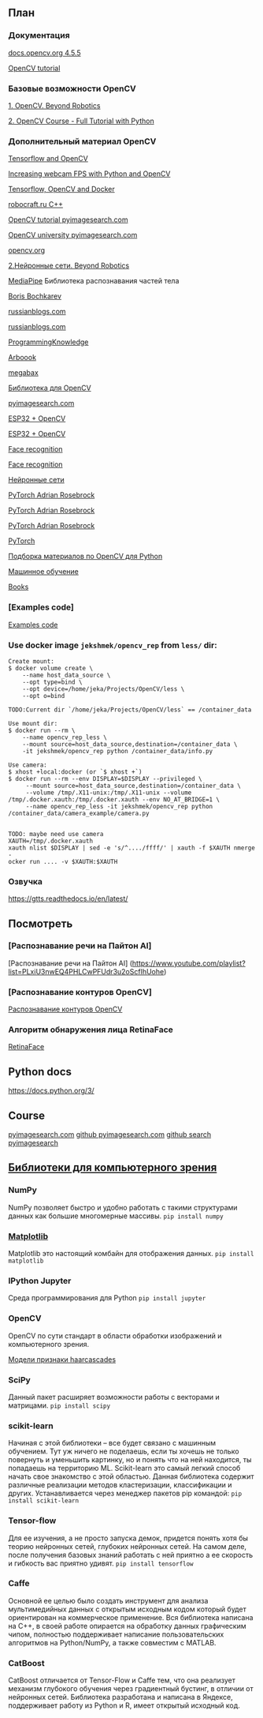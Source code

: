 ## План

 

### Документация 

[docs.opencv.org 4.5.5](https://docs.opencv.org/4.5.5/d6/d00/tutorial_py_root.html)

[OpenCV tutorial](https://docs.opencv.org/4.5.5/d9/df8/tutorial_root.html)

### Базовые возможности OpenCV

[1. OpenCV. Beyond Robotics](https://www.youtube.com/playlist?list=PLVFGVo0DNh5duhps6KsiCQIoObyzcM2Cs)

[2. OpenCV Course - Full Tutorial with Python](https://www.youtube.com/watch?v=oXlwWbU8l2o&t=252s)

### Дополнительный материал OpenCV

[Tensorflow and OpenCV](https://towardsdatascience.com/building-a-real-time-object-recognition-app-with-tensorflow-and-opencv-b7a2b4ebdc32)

[Increasing webcam FPS with Python and OpenCV](https://pyimagesearch.com/2015/12/21/increasing-webcam-fps-with-python-and-opencv/)

[Tensorflow, OpenCV and Docker](https://towardsdatascience.com/real-time-and-video-processing-object-detection-using-tensorflow-opencv-and-docker-2be1694726e5)

 
[robocraft.ru C++](https://robocraft.ru/opencv)

[OpenCV tutorial pyimagesearch.com](https://pyimagesearch.com/category/opencv/page/2/)

[OpenCV university pyimagesearch.com](https://pyimagesearch.com/pyimagesearch-university/)

[opencv.org](https://opencv.org/opencv-free-course/)

[2.Нейронные сети. Beyond Robotics](https://www.youtube.com/watch?v=7jbAdB5lt9I&ab_channel=BeyondCurriculum)

[MediaPipe](https://google.github.io/mediapipe/getting_started/python.html)
Библиотека распознавания частей тела

[Boris Bochkarev](https://www.youtube.com/playlist?list=PLOjc9X-vV0SEHQDXm30Ts-3GGqn_PKaNu)

[russianblogs.com](https://russianblogs.com/article/44371526060/)

[russianblogs.com](https://russianblogs.com/article/2777646555/)

[ProgrammingKnowledge](https://www.youtube.com/playlist?list=PLS1QulWo1RIa7D1O6skqDQ-JZ1GGHKK-K)

[Arboook](https://arboook.com/kompyuternoe-zrenie/operatsii-s-tsvetom-v-opencv3-i-python/)
 
[megabax](https://habr.com/ru/users/megabax/posts/)

[Библиотека для OpenCV](https://pyimagesearch.com/2015/02/02/just-open-sourced-personal-imutils-package-series-opencv-convenience-functions/)

[pyimagesearch.com](https://pyimagesearch.com/category/opencv/)

[ESP32 + OpenCV](https://how2electronics.com/color-detection-tracking-with-esp32-cam-opencv/)

[ESP32 + OpenCV](https://how2electronics.com/iot-projects/esp32-cam-projects/)

[Face recognition](https://github.com/L4HG/face_recognition)

[Face recognition](https://www.youtube.com/playlist?list=PLS1QulWo1RIbp_ImnSEWEMRLnJVfEc-GR)

[Нейронные сети](https://python-scripts.com/category/neural-network)

[PyTorch Adrian Rosebrock](https://pyimagesearch.com/2021/10/11/pytorch-transfer-learning-and-image-classification/)

[PyTorch Adrian Rosebrock](https://pyimagesearch.com/2021/08/02/pytorch-object-detection-with-pre-trained-networks/)

[PyTorch Adrian Rosebrock](https://pyimagesearch.com/2021/07/26/pytorch-image-classification-with-pre-trained-networks/)

[PyTorch](https://pyimagesearch.com/2021/07/05/what-is-pytorch/)

[Подборка материалов по OpenCV для Python](https://vk.com/wall-30666517_1493958)

[Машинное обучение](http://www.machinelearning.ru/wiki/index.php?title=Machine_Learning)

[Books](https://opencv.org/books/)

### [Examples code]

[Examples code](:https://www.programcreek.com/python/example/89361/cv2.Canny)

### Use docker image `jekshmek/opencv_rep` from `less/` dir:

```
Create mount:
$ docker volume create \
    --name host_data_source \
    --opt type=bind \
    --opt device=/home/jeka/Projects/OpenCV/less \
    --opt o=bind

TODO:Current dir `/home/jeka/Projects/OpenCV/less` == /container_data

Use mount dir:
$ docker run --rm \
    --name opencv_rep_less \
    --mount source=host_data_source,destination=/container_data \
    -it jekshmek/opencv_rep python /container_data/info.py

Use camera:
$ xhost +local:docker (or `$ xhost +`)
$ docker run --rm --env DISPLAY=$DISPLAY --privileged \
     --mount source=host_data_source,destination=/container_data \
     --volume /tmp/.X11-unix:/tmp/.X11-unix --volume /tmp/.docker.xauth:/tmp/.docker.xauth --env NO_AT_BRIDGE=1 \
     --name opencv_rep_less -it jekshmek/opencv_rep python /container_data/camera_example/camera.py   


TODO: maybe need use camera
XAUTH=/tmp/.docker.xauth
xauth nlist $DISPLAY | sed -e 's/^..../ffff/' | xauth -f $XAUTH nmerge - 
ocker run .... -v $XAUTH:$XAUTH
```

  
### Озвучка
https://gtts.readthedocs.io/en/latest/
 

## Посмотреть

### [Распознавание речи на Пайтон AI] 
[Распознавание речи на Пайтон AI] (https://www.youtube.com/playlist?list=PLxiU3nwEQ4PHLCwPFUdr3u2oScfIhUohe)

### [Распознавание контуров OpenCV]

[Распознавание контуров OpenCV](https://www.youtube.com/watch?v=Sr0KQftXcEg&feature=youtu.be)

### Алгоритм обнаружения лица RetinaFace

[RetinaFace](https://github.com/serengil/retinaface) 

## Python docs
https://docs.python.org/3/

## Course

[pyimagesearch.com](https://pyimagesearch.com/pyimagesearch-university/)
[github pyimagesearch.com](https://github.com/orgs/PyImageSearch/repositories)
[github search pyimagesearch](https://github.com/search?q=pyimagesearch&type=code)

## [Библиотеки для компьютерного зрения]

[Библиотеки для компьютерного зрения]:(https://arboook.com/kompyuternoe-zrenie/moj-top-7-bibliotek-dlya-python-dlya-kompyuternogo-zreniya/)

### NumPy

NumPy позволяет быстро и удобно работать с такими структурами данных как большие многомерные массивы.
```pip install numpy```

### [Matplotlib]

[Matplotlib]:(https://pyprog.pro/mpl/mpl_types_of_graphs.html)
Matplotlib это настоящий комбайн для отображения данных. 
```pip install matplotlib```

### IPython Jupyter

Среда программирования для Python
```pip install jupyter```

### OpenCV

OpenCV по сути стандарт в области обработки изображений и компьютерного зрения.

[Модели признаки haarcascades](https://github.com/opencv/opencv/tree/master/data/haarcascades)

### SciPy

Данный пакет расширяет возможности работы с векторами и матрицами.
```pip install scipy```

### scikit-learn

Начиная с этой библиотеки – все будет связано с машинным обучением. Тут уж ничего не поделаешь, если ты хочешь не только повернуть и уменьшить картинку, но и понять что на ней находится, ты попадаешь на территорию ML.  Scikit-learn это самый легкий способ начать свое знакомство с этой областью. Данная библиотека содержит различные реализации методов кластеризации, классификации и других. Устанавливается через менеджер пакетов pip командой: ```pip install scikit-learn```

### Tensor-flow

Для ее изучения, а не просто запуска демок, придется понять хотя бы теорию нейронных сетей, глубоких нейронных сетей. На самом деле, после получения базовых знаний работать с ней приятно а ее скорость и гибкость вас приятно удивят.
```pip install tensorflow```

### Caffe

Основной ее целью было создать инструмент для анализа мультимедийных данных с открытым исходным кодом который будет ориентирован на коммерческое применение. Вся библиотека написана на C++, в своей работе опирается на обработку данных графическим чипом, полностью поддерживает написание пользовательских алгоритмов на Python/NumPy, а также совместим с MATLAB.

### CatBoost

CatBoost отличается от Tensor-Flow и Caffe тем, что она реализует механизм глубокого обучения через градиентный бустинг, в отличии от нейронных сетей. Библиотека разработана и написана в Яндексе, поддерживает работу из Python и R, имеет открытый исходный код.
